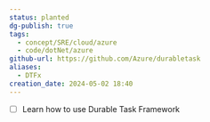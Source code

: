 ```yaml
---
status: planted
dg-publish: true
tags:
  - concept/SRE/cloud/azure
  - code/dotNet/azure
github-url: https://github.com/Azure/durabletask
aliases:
  - DTFx
creation_date: 2024-05-02 18:40
---
```

- [ ] Learn how to use Durable Task Framework